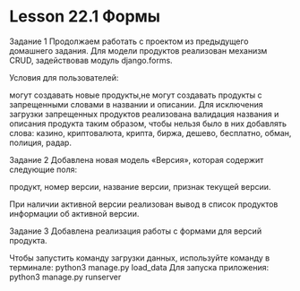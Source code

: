 # Lesson 22.1 Формы

Задание 1
Продолжаем работать с проектом из предыдущего домашнего задания. Для модели продуктов реализован механизм CRUD, задействовав модуль 
django.forms.

Условия для пользователей:

могут создавать новые продукты,не могут создавать продукты с запрещенными словами в названии и описании.
Для исключения загрузки запрещенных продуктов реализована валидация названия и описания продукта таким образом, чтобы нельзя было в них добавлять слова: казино, криптовалюта, крипта, биржа, дешево, бесплатно, обман, полиция, радар.

Задание 2
Добавлена новая модель «Версия», которая содержит следующие поля:

продукт,
номер версии,
название версии,
признак текущей версии.

При наличии активной версии реализован вывод в список продуктов информации об активной версии.

Задание 3
Добавлена реализация работы с формами для версий продукта.


Чтобы запустить команду загрузки данных, используйте команду в терминале: python3 manage.py load_data 
Для запуска приложения: python3 manage.py runserver